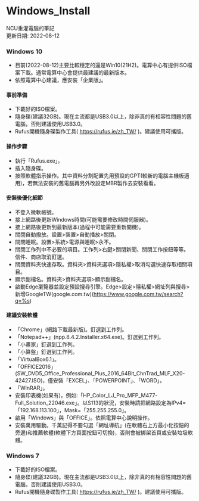 # Windows_Install
NCU重灌電腦的筆記  
更新日期: 2022-08-12

### Windows 10
+ 目前(2022-08-12)主要比較穩定的還是Win10(21H2)。電算中心有提供ISO檔案下載。通常電算中心會提供最建議的最新版本。  
+ 依照電算中心建議，應安裝「企業版」。  

#### 事前準備
+ 下載好的ISO檔案。
+ 隨身碟(建議32GB)。現在主流都是USB3.0以上，除非真的有相容性問題的舊電腦，否則建議使用USB3.0。
+ Rufus開機隨身碟製作工具( https://rufus.ie/zh_TW/ )。建議使用可攜版。

#### 操作步驟
+ 執行「Rufus.exe」。
+ 插入隨身碟。
+ 按照軟體指示操作。其中資料分割配置先用預設的GPT(較新的電腦主機板適用)，若無法安裝的舊電腦再另外改設定MBR製作去安裝看看。

#### 安裝後優化細節  
+ 不登入微軟帳號。  
+ 接上網路後更新Windows時間(可能需要修改時間伺服器)。  
+ 接上網路後更新到最新版本(過程中可能需要重新開機)。  
+ 關閉自動撥放。設置>裝置>自動播放>關閉。  
+ 關閉睡眠。設置>系統>電源與睡眠>永不。  
+ 關閉工作列中不必要的項目。工作列>右鍵>關閉新聞、關閉工作按鈕等等。信件、商店取消釘選。  
+ 關閉資料夾快速存取。資料夾>資料夾選項>隱私權>取消勾選快速存取相關項目。  
+ 顯示副檔名。資料夾>資料夾選項>顯示副檔名。  
+ 啟動Edge瀏覽器並設定預設搜尋引擎。Edge>設定>隱私權>網址列與搜尋>新增GoogleTW(google.com.tw)(https://www.google.com.tw/search?q=%s)  

#### 建議安裝軟體
+ 「Chrome」(網路下載最新版)。釘選到工作列。
+ 「Notepad++」(npp.8.4.2.Installer.x64.exe)。釘選到工作列。
+ 「小畫家」釘選到工作列。
+ 「小算盤」釘選到工作列。
+ 「VirtualBox6.1」。
+ 「OFFICE2016」(SW_DVD5_Office_Professional_Plus_2016_64Bit_ChnTrad_MLF_X20-42427.ISO)，僅安裝「EXCEL」、「POWERPOINT」、「WORD」。
+ 「WinRAR」。
+ 安裝印表機(如果有)，例如:「HP_Color_LJ_Pro_MFP_M477-Full_Solution_22046.exe」。以S113的狀況，安裝時請把網路設定為IPv4=「192.168.113.100」，Mask=「255.255.255.0」。
+ 啟用「Windows」與「OFFICE」。依照電算中心說明操作。
+ 安裝萬用驅動。千萬記得不要勾選「網址導航」(在軟體右上方最小化按鈕的旁邊)和推薦軟體(軟體下方頁面按鈕可切換)，否則會被綁架首頁或安裝垃圾軟體。


### Windows 7
+ 下載好的ISO檔案。
+ 隨身碟(建議32GB)。現在主流都是USB3.0以上，除非真的有相容性問題的舊電腦，否則建議使用USB3.0。
+ Rufus開機隨身碟製作工具( https://rufus.ie/zh_TW/ )。建議使用可攜版。
